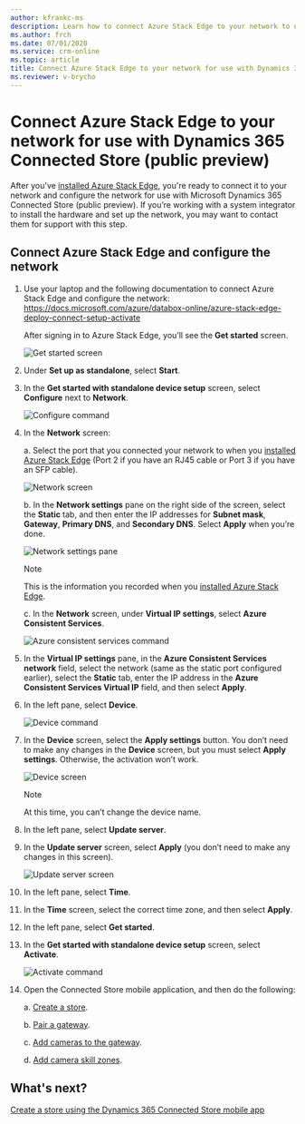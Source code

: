 ```yaml
---
author: kfrankc-ms
description: Learn how to connect Azure Stack Edge to your network to use with Dynamics 365 Connected Store (public preview)
ms.author: frch
ms.date: 07/01/2020
ms.service: crm-online
ms.topic: article
title: Connect Azure Stack Edge to your network for use with Dynamics 365 Connected Store (public preview)
ms.reviewer: v-brycho
---
```


# Connect Azure Stack Edge to your network for use with Dynamics 365 Connected Store (public preview)

After you've [installed Azure Stack Edge](ase-install.md), you're ready to connect it to your network and configure the network for use with Microsoft Dynamics 365 Connected Store (public preview). If you’re working with a system integrator to install the hardware and set up the network, you may want to contact them for support with this step. 

## Connect Azure Stack Edge and configure the network

1. Use your laptop and the following documentation to connect Azure Stack Edge and configure the network: https://docs.microsoft.com/azure/databox-online/azure-stack-edge-deploy-connect-setup-activate

   After signing in to Azure Stack Edge, you’ll see the **Get started** screen.
    
   ![Get started screen](media/ase-get-started.PNG "Get Started screen")
 
2. Under **Set up as standalone**, select **Start**. 

3. In the **Get started with standalone device setup** screen, select **Configure** next to **Network**.

   ![Configure command](media/ase-configure-network.PNG "Configure command")
 
4. In the **Network** screen:

   a. Select the port that you connected your network to when you [installed Azure Stack Edge](ase-install.md) (Port 2 if you have an RJ45 cable or Port 3 if you have an SFP cable).
    
   ![Network screen](media/ase-network.PNG "Network screen")
 
   b. In the **Network settings** pane on the right side of the screen, select the **Static** tab, and then enter the IP addresses for **Subnet mask**, **Gateway**, **Primary DNS**, and **Secondary DNS**. Select **Apply** when you’re done.

   ![Network settings pane](media/ase-network-settings.PNG "Network settings pane")
 
   > [!NOTE]
   > This is the information you recorded when you [installed Azure Stack Edge](ase-install.md). 
    
   c. In the **Network** screen, under **Virtual IP settings**, select **Azure Consistent Services**.

   ![Azure consistent services command](media/ase-azure-consistent-services.PNG "Azure consistent services command")
 
5. In the **Virtual IP settings** pane, in the **Azure Consistent Services network** field, select the network (same as the static port configured earlier), select the **Static** tab, enter the IP address in the **Azure Consistent Services Virtual IP** field, and then select **Apply**.

6. In the left pane, select **Device**.

   ![Device command](media/ase-device-left-nav.PNG "Device command")
 
7. In the **Device** screen, select the **Apply settings** button. You don’t need to make any changes in the **Device** screen, but you must select **Apply settings**. Otherwise, the activation won’t work.

   ![Device screen](media/ase-device.PNG "Device screen")
 
   > [!NOTE]
   > At this time, you can’t change the device name. 

8. In the left pane, select **Update server**.

9. In the **Update server** screen, select **Apply** (you don’t need to make any changes in this screen).

   ![Update server screen](media/ase-update-server.PNG "Update server screen")
 
10. In the left pane, select **Time**.

11. In the **Time** screen, select the correct time zone, and then select **Apply**. 

12. In the left pane, select **Get started**.

13. In the **Get started with standalone device setup** screen, select **Activate**. 

    ![Activate command](media/ase-activate.PNG "Activate command")
 
14. Open the Connected Store mobile application, and then do the following:

    a. [Create a store](mobile-app-create-store.md).
    
    b. [Pair a gateway](mobile-app-pair-gateway.md).
    
    c. [Add cameras to the gateway](mobile-app-add-cameras.md).
    
    d. [Add camera skill zones](mobile-app-add-camera-skill-zones.md).
    
## What's next?

[Create a store using the Dynamics 365 Connected Store mobile app](mobile-app-create-store.md)
